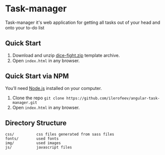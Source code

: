 # Task-manager
Task-manager it's web application for getting all tasks out of your head and onto your to-do list

## Quick Start

1. Download and unzip [dice-fight.zip](https://github.com/ilerofeev/angular-task-manager/archive/master.zip) template archive.
2. Open `index.html` in any browser.

## Quick Start via NPM

You’ll need [Node.js](https://nodejs.org/) installed on your computer.

1. Clone the repo `git clone https://github.com/ilerofeev/angular-task-manager.git`
2. Open `index.html` in any browser.

## Directory Structure

```
css/          css files generated from sass files
fonts/        used fonts
img/          used images
js/           javascript files
```
